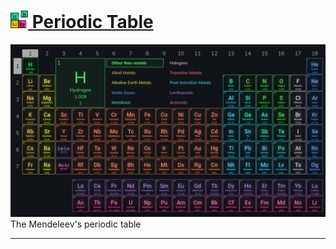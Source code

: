 # [<img src="assests/image/icons/periodic-table-color.png" width="28px" height="auto"/> Periodic Table](https://rupansamanta.github.io/periodic-table)
![](assests/image/screenshots/main.png)
The Mendeleev's periodic table
*****
